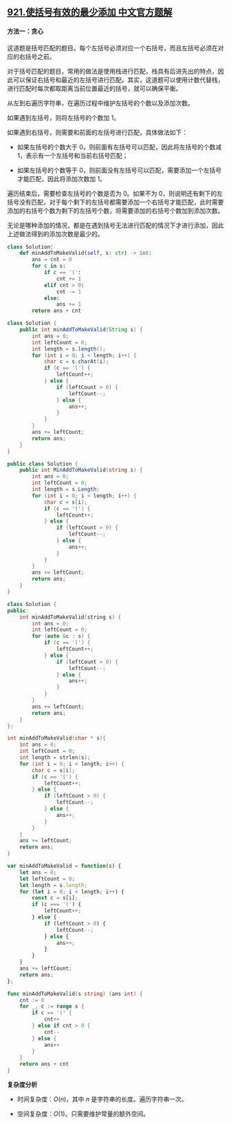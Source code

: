 ## [921.使括号有效的最少添加 中文官方题解](https://leetcode.cn/problems/minimum-add-to-make-parentheses-valid/solutions/100000/shi-gua-hao-you-xiao-de-zui-shao-tian-ji-gcxu)

#### 方法一：贪心

这道题是括号匹配的题目。每个左括号必须对应一个右括号，而且左括号必须在对应的右括号之前。

对于括号匹配的题目，常用的做法是使用栈进行匹配，栈具有后进先出的特点，因此可以保证右括号和最近的左括号进行匹配。其实，这道题可以使用计数代替栈，进行匹配时每次都取距离当前位置最近的括号，就可以确保平衡。

从左到右遍历字符串，在遍历过程中维护左括号的个数以及添加次数。

如果遇到左括号，则将左括号的个数加 $1$。

如果遇到右括号，则需要和前面的左括号进行匹配，具体做法如下：

- 如果左括号的个数大于 $0$，则前面有左括号可以匹配，因此将左括号的个数减 $1$，表示有一个左括号和当前右括号匹配；

- 如果左括号的个数等于 $0$，则前面没有左括号可以匹配，需要添加一个左括号才能匹配，因此将添加次数加 $1$。

遍历结束后，需要检查左括号的个数是否为 $0$。如果不为 $0$，则说明还有剩下的左括号没有匹配，对于每个剩下的左括号都需要添加一个右括号才能匹配，此时需要添加的右括号个数为剩下的左括号个数，将需要添加的右括号个数加到添加次数。

无论是哪种添加的情况，都是在遇到括号无法进行匹配的情况下才进行添加，因此上述做法得到的添加次数是最少的。

```Python [sol1-Python3]
class Solution:
    def minAddToMakeValid(self, s: str) -> int:
        ans = cnt = 0
        for c in s:
            if c == '(':
                cnt += 1
            elif cnt > 0:
                cnt -= 1
            else:
                ans += 1
        return ans + cnt
```

```Java [sol1-Java]
class Solution {
    public int minAddToMakeValid(String s) {
        int ans = 0;
        int leftCount = 0;
        int length = s.length();
        for (int i = 0; i < length; i++) {
            char c = s.charAt(i);
            if (c == '(') {
                leftCount++;
            } else {
                if (leftCount > 0) {
                    leftCount--;
                } else {
                    ans++;
                }
            }
        }
        ans += leftCount;
        return ans;
    }
}
```

```C# [sol1-C#]
public class Solution {
    public int MinAddToMakeValid(string s) {
        int ans = 0;
        int leftCount = 0;
        int length = s.Length;
        for (int i = 0; i < length; i++) {
            char c = s[i];
            if (c == '(') {
                leftCount++;
            } else {
                if (leftCount > 0) {
                    leftCount--;
                } else {
                    ans++;
                }
            }
        }
        ans += leftCount;
        return ans;
    }
}
```

```C++ [sol1-C++]
class Solution {
public:
    int minAddToMakeValid(string s) {
        int ans = 0;
        int leftCount = 0;
        for (auto &c : s) {
            if (c == '(') {
                leftCount++;
            } else {
                if (leftCount > 0) {
                    leftCount--;
                } else {
                    ans++;
                }
            }
        }
        ans += leftCount;
        return ans;
    }
};
```

```C [sol1-C]
int minAddToMakeValid(char * s){
    int ans = 0;
    int leftCount = 0;
    int length = strlen(s);
    for (int i = 0; i < length; i++) {
        char c = s[i];
        if (c == '(') {
            leftCount++;
        } else {
            if (leftCount > 0) {
                leftCount--;
            } else {
                ans++;
            }
        }
    }
    ans += leftCount;
    return ans;
}
```

```JavaScript [sol1-JavaScript]
var minAddToMakeValid = function(s) {
    let ans = 0;
    let leftCount = 0;
    let length = s.length;
    for (let i = 0; i < length; i++) {
        const c = s[i];
        if (c === '(') {
            leftCount++;
        } else {
            if (leftCount > 0) {
                leftCount--;
            } else {
                ans++;
            }
        }
    }
    ans += leftCount;
    return ans;
};
```

```go [sol1-Golang]
func minAddToMakeValid(s string) (ans int) {
    cnt := 0
    for _, c := range s {
        if c == '(' {
            cnt++
        } else if cnt > 0 {
            cnt--
        } else {
            ans++
        }
    }
    return ans + cnt
}
```

**复杂度分析**

- 时间复杂度：$O(n)$，其中 $n$ 是字符串的长度。遍历字符串一次。

- 空间复杂度：$O(1)$。只需要维护常量的额外空间。